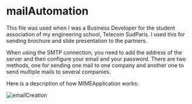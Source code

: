 # mailAutomation
This file was used when I was a Business Developer for the student association of my engineering school, Telecom SudParis.
I used this for sending brochure and slide presentation to the partners.

When using the SMTP connection, you need to add the address of the server and then configure your email and your password.
There are two methods, one for sending one mail to one company and another one to send multiple mails to several companies. 

Here is a description of how MIMEApplication works:

![emailCreation](https://user-images.githubusercontent.com/40991761/159153087-1e16293d-41d9-4564-8ec8-fe2c9aeee61e.png)
